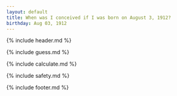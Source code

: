 ```yaml
---
layout: default
title: When was I conceived if I was born on August 3, 1912?
birthday: Aug 03, 1912
---
```


{% include header.md %}

{% include guess.md %}

{% include calculate.md %}

{% include safety.md %}

{% include footer.md %}



